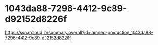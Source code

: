 # 1043da88-7296-4412-9c89-d92152d8226f
https://sonarcloud.io/summary/overall?id=iamneo-production_1043da88-7296-4412-9c89-d92152d8226f
